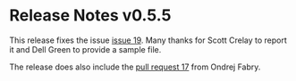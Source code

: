 # Release Notes v0.5.5

This release fixes the issue
[issue 19](https://github.com/ulikunitz/xz/issues/19).
Many thanks for Scott Crelay to report it and Dell Green to provide a sample
file.

The release does also include the
[pull request 17](https://github.com/ulikunitz/xz/pull/17) from Ondrej Fabry.
